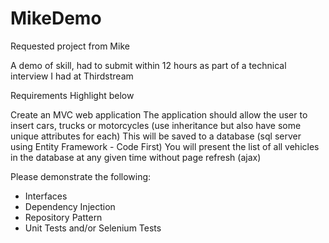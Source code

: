 # MikeDemo
Requested project from Mike

A demo of skill, had to submit within 12 hours as part of a technical interview I had at Thirdstream

Requirements Highlight below

Create an MVC web application
The application should allow the user to insert cars, trucks or motorcycles (use inheritance but also have some unique attributes for each)
This will be saved to a database (sql server using Entity Framework - Code First)
You will present the list of all vehicles in the database at any given time without page refresh (ajax)

Please demonstrate the following:
- Interfaces
- Dependency Injection
- Repository Pattern
- Unit Tests and/or Selenium Tests

